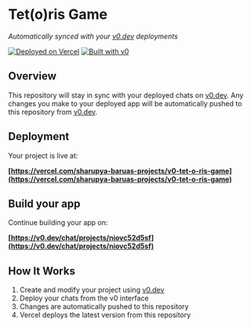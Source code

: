 # Tet(o)ris Game

*Automatically synced with your [v0.dev](https://v0.dev) deployments*

[![Deployed on Vercel](https://img.shields.io/badge/Deployed%20on-Vercel-black?style=for-the-badge&logo=vercel)](https://vercel.com/sharupya-baruas-projects/v0-tet-o-ris-game)
[![Built with v0](https://img.shields.io/badge/Built%20with-v0.dev-black?style=for-the-badge)](https://v0.dev/chat/projects/niovc52d5sf)

## Overview

This repository will stay in sync with your deployed chats on [v0.dev](https://v0.dev).
Any changes you make to your deployed app will be automatically pushed to this repository from [v0.dev](https://v0.dev).

## Deployment

Your project is live at:

**[https://vercel.com/sharupya-baruas-projects/v0-tet-o-ris-game](https://vercel.com/sharupya-baruas-projects/v0-tet-o-ris-game)**

## Build your app

Continue building your app on:

**[https://v0.dev/chat/projects/niovc52d5sf](https://v0.dev/chat/projects/niovc52d5sf)**

## How It Works

1. Create and modify your project using [v0.dev](https://v0.dev)
2. Deploy your chats from the v0 interface
3. Changes are automatically pushed to this repository
4. Vercel deploys the latest version from this repository